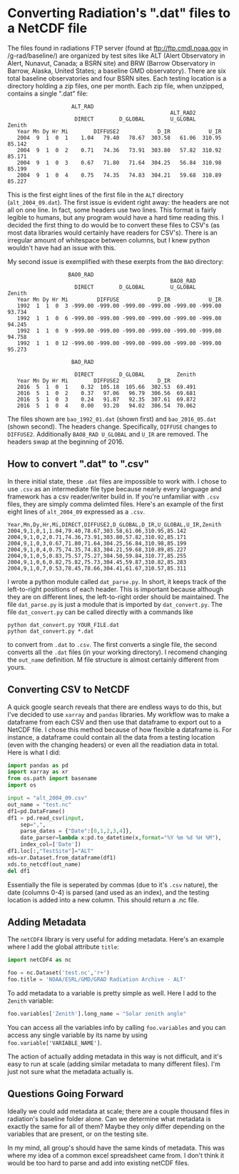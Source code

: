 
# Converting Radiation's ".dat" files to a NetCDF file

The files found in radiations FTP server (found at ftp://ftp.cmdl.noaa.gov in /g-rad/baseline/) are organized by test sites like ALT (Alert Observatory in Alert, Nunavut, Canada; a BSRN site) and BRW (Barrow Observatory in Barrow, Alaska, United States; a baseline GMD observatory). There are six total baseline observatories and four BSRN sites. Each testing location is a directory holding a zip files, one per month. Each zip file, when unzipped, contains a single ".dat" file:

                        ALT_RAD                                                
                                                       ALT_RAD2                
                         DIRECT        D_GLOBAL        U_GLOBAL          Zenith
       Year Mn Dy Hr Mi        DIFFUSE2            D_IR            U_IR        
       2004  9  1  0  1    1.04   79.40   78.67  303.58   61.06  310.95  85.142
       2004  9  1  0  2    0.71   74.36   73.91  303.80   57.82  310.92  85.171
       2004  9  1  0  3    0.67   71.80   71.64  304.25   56.84  310.98  85.199
       2004  9  1  0  4    0.75   74.35   74.83  304.21   59.68  310.89  85.227

This is the first eight lines of the first file in the `ALT` directory (`alt_2004_09.dat`). The first issue is evident right away: the headers are not all on one line. In fact, some headers use two lines. This format is fairly legible to humans, but any program would have a hard time reading this. I decided the first thing to do would be to convert these files to CSV's (as most data libraries would certainly have readers for CSV's). There is an irregular amount of whitespace between columns, but I knew python wouldn't have had an issue with this.

My second issue is exemplified with these exerpts from the `BAO` directory:

                       BAO0_RAD                                                
                                                       BAO8_RAD                
                         DIRECT        D_GLOBAL        U_GLOBAL          Zenith
       Year Mn Dy Hr Mi         DIFFUSE            D_IR            U_IR        
       1992  1  1  0  3 -999.00 -999.00 -999.00 -999.00 -999.00 -999.00  93.734
       1992  1  1  0  6 -999.00 -999.00 -999.00 -999.00 -999.00 -999.00  94.245
       1992  1  1  0  9 -999.00 -999.00 -999.00 -999.00 -999.00 -999.00  94.758
       1992  1  1  0 12 -999.00 -999.00 -999.00 -999.00 -999.00 -999.00  95.273

                        BAO_RAD                                
                                                               
                         DIRECT        D_GLOBAL          Zenith
       Year Mn Dy Hr Mi        DIFFUSE2            D_IR        
       2016  5  1  0  1    0.32  105.18  105.66  302.53  69.491
       2016  5  1  0  2    0.37   97.06   96.79  306.56  69.681
       2016  5  1  0  3    0.24   91.87   92.35  307.61  69.872
       2016  5  1  0  4    0.00   93.20   94.02  306.54  70.062

The files shown are `bao_1992_01.dat` (shown first) and `bao_2016_05.dat` (shown second). The headers change. Specifically, `DIFFUSE` changes to `DIFFUSE2`. Additionally `BAO8_RAD U_GLOBAL` and `U_IR` are removed. The headers swap at the beginning of 2016.

## How to convert ".dat" to ".csv"

In there initial state, these `.dat` files are impossible to work with. I chose to use `.csv` as an intermediate file type because nearly every language and framework has a csv reader/writer build in. If you're unfamiliar with `.csv` files, they are simply comma delimted files. Here's an example of the first eight lines of `alt_2004_09` expressed as a `.csv`.

    Year,Mn,Dy,Hr,Mi,DIRECT,DIFFUSE2,D_GLOBAL,D_IR,U_GLOBAL,U_IR,Zenith
    2004,9,1,0,1,1.04,79.40,78.67,303.58,61.06,310.95,85.142
    2004,9,1,0,2,0.71,74.36,73.91,303.80,57.82,310.92,85.171
    2004,9,1,0,3,0.67,71.80,71.64,304.25,56.84,310.98,85.199
    2004,9,1,0,4,0.75,74.35,74.83,304.21,59.68,310.89,85.227
    2004,9,1,0,5,0.83,75.57,75.27,304.50,59.84,310.77,85.255
    2004,9,1,0,6,0.82,75.82,75.73,304.45,59.87,310.82,85.283
    2004,9,1,0,7,0.53,78.45,78.66,304.41,61.67,310.57,85.311

I wrote a python module called `dat_parse.py`. In short, it keeps track of the left-to-right positions of each header. This is important because although they are on different lines, the left-to-right order should be maintained. The file `dat_parse.py` is just a module that is imported by `dat_convert.py`. The file `dat_convert.py` can be called directly with a commands like
```
python dat_convert.py YOUR_FILE.dat
python dat_convert.py *.dat
```
to convert from `.dat` to `.csv`. The first converts a single file, the second converts all the `.dat` files (in your working directory). I recomend changing the `out_name` definition. M file structure is almost certainly different from yours.

## Converting CSV to NetCDF

A quick google search reveals that there are endless ways to do this, but I've decided to use `xarray` and `pandas` libraries. My workflow was to make a dataframe from each CSV and then use that dataframe to export out to a NetCDF file. I chose this method because of how flexible a dataframe is. For instance, a dataframe could contain all the data from a testing location (even with the changing headers) or even all the readiation data in total. Here is what I did:


```python
import pandas as pd
import xarray as xr
from os.path import basename
import os
```


```python
input = "alt_2004_09.csv"
out_name = "test.nc"
df1=pd.DataFrame()
df1 = pd.read_csv(input,
    sep=",",
    parse_dates = {"Date":[0,1,2,3,4]},
    date_parser=lambda x:pd.to_datetime(x,format="%Y %m %d %H %M"),
    index_col=['Date'])
df1.loc[:,"TestSite"]="ALT"
xds=xr.Dataset.from_dataframe(df1)
xds.to_netcdf(out_name)
del df1
```

Essentially the file is seperated by commas (due to it's `.csv` nature), the date (columns 0-4) is parsed (and used as an index), and the testing location is added into a new column. This should return a .nc file.

## Adding Metadata

The `netCDF4` library is very useful for adding metadata. Here's an example where I add the global attribute `title`:


```python
import netCDF4 as nc

foo = nc.Dataset('test.nc','r+')
foo.title = 'NOAA/ESRL/GMD/GRAD Radiation Archive - ALT'
```

To add metadata to a variable is pretty simple as well. Here I add to the `Zenith` variable:


```python
foo.variables['Zenith'].long_name = "Solar zenith angle"
```

You can access all the variables info by calling `foo.variables` and you can access any single variable by its name by using `foo.variable['VARIABLE_NAME']`.

The action of actually adding metadata in this way is not difficult, and it's easy to run at scale (adding similar metadata to many different files). I'm just not sure what the metadata actually is.

## Questions Going Forward

Ideally we could add metadata at scale; there are a couple thousand files in radiation's baseline folder alone. Can we determine what metadata is exactly the same for all of them? Maybe they only differ depending on the variables that are present, or on the testing site.

In my mind, all group's should have the same kinds of metadata. This was where my idea of a common excel spreadsheet came from. I don't think it would be too hard to parse and add into existing netCDF files.
